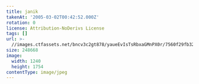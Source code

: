 ```yaml
---
title: janik
takenAt: '2005-03-02T00:42:52.000Z'
rotation: 0
license: Attribution-NoDerivs License
tags: []
url: >-
  //images.ctfassets.net/bncv3c2gt878/yaueEvIsTsRbxaGMnPX0r/7560f29fb329c9192cb5f67cafa9d428/janik_4505063644_o
size: 248668
image:
  width: 1240
  height: 1754
contentType: image/jpeg
---
```


